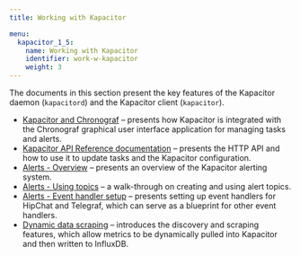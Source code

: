 ```yaml
---
title: Working with Kapacitor

menu:
  kapacitor_1_5:
    name: Working with Kapacitor
    identifier: work-w-kapacitor
    weight: 3
---
```


The documents in this section present the key features of the Kapacitor daemon
(`kapacitord`) and the Kapacitor client (`kapacitor`).

* [Kapacitor and Chronograf](/kapacitor/v1.5/working/kapa-and-chrono/) &ndash; presents how Kapacitor is integrated with the Chronograf graphical user interface application for managing tasks and alerts.
* [Kapacitor API Reference documentation](/kapacitor/v1.5/working/api/) &ndash; presents the HTTP API and how to use it to update tasks and the Kapacitor configuration.
* [Alerts - Overview](/kapacitor/v1.5/working/alerts/) &ndash; presents an overview of the Kapacitor alerting system.
* [Alerts - Using topics](/kapacitor/v1.5/working/using_alert_topics/) &ndash; a walk-through on creating and using alert topics.
* [Alerts - Event handler setup](/kapacitor/v1.5/working/event-handler-setup/) &ndash; presents setting up event handlers for HipChat and Telegraf, which can serve as a blueprint for other event handlers.
* [Dynamic data scraping](/kapacitor/v1.5/working/scraping-and-discovery/) &ndash; introduces the discovery and scraping features, which allow metrics to be dynamically pulled into Kapacitor and then written to InfluxDB.
